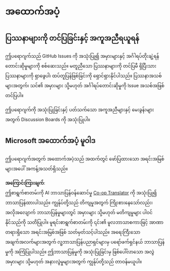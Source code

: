 <!--
CO_OP_TRANSLATOR_METADATA:
{
  "original_hash": "fdfc08baee91e402938a2b1f94fe0949",
  "translation_date": "2025-08-26T00:44:14+00:00",
  "source_file": "etc/SUPPORT.md",
  "language_code": "my"
}
-->
# အထောက်အပံ့

## ပြဿနာများကို တင်ပြခြင်းနှင့် အကူအညီရယူရန်  

ဤပရောဂျက်သည် GitHub Issues ကို အသုံးပြု၍ အမှားများနှင့် အင်္ဂါရပ်တိုးချဲ့ရန် တောင်းဆိုမှုများကို စစ်ဆေးသည်။ မတူညီသော ပြဿနာများကို တင်ပြမီ ရှိပြီးသား ပြဿနာများကို ရှာဖွေပါ၊ ထပ်တူပြန်ဖြစ်ခြင်းကို ရှောင်ရှားနိုင်ပါသည်။ ပြဿနာအသစ်များအတွက်၊ သင်၏ အမှားများ သို့မဟုတ် အင်္ဂါရပ်တောင်းဆိုမှုကို Issue အသစ်အဖြစ် တင်ပြပါ။

ဤပရောဂျက်ကို အသုံးပြုခြင်းနှင့် ပတ်သက်သော အကူအညီများနှင့် မေးခွန်းများအတွက် Discussion Boards ကို အသုံးပြုပါ။

## Microsoft အထောက်အပံ့ မူဝါဒ  

ဤပရောဂျက်အတွက် အထောက်အပံ့သည် အထက်တွင် ဖော်ပြထားသော အရင်းအမြစ်များအပေါ် အကန့်အသတ်ရှိသည်။

**အကြောင်းကြားချက်**:  
ဤစာရွက်စာတမ်းကို AI ဘာသာပြန်ဝန်ဆောင်မှု [Co-op Translator](https://github.com/Azure/co-op-translator) ကို အသုံးပြု၍ ဘာသာပြန်ထားပါသည်။ ကျွန်ုပ်တို့သည် တိကျမှုအတွက် ကြိုးစားနေသော်လည်း၊ အလိုအလျောက် ဘာသာပြန်မှုများတွင် အမှားများ သို့မဟုတ် မတိကျမှုများ ပါဝင်နိုင်သည်ကို သတိပြုပါ။ မူရင်းစာရွက်စာတမ်းကို ၎င်း၏ မူလဘာသာစကားဖြင့် အာဏာတရားရှိသော အရင်းအမြစ်အဖြစ် သတ်မှတ်သင့်ပါသည်။ အရေးကြီးသော အချက်အလက်များအတွက် လူ့ဘာသာပြန်ပညာရှင်များမှ ပရော်ဖက်ရှင်နယ် ဘာသာပြန်မှုကို အကြံပြုပါသည်။ ဤဘာသာပြန်မှုကို အသုံးပြုခြင်းမှ ဖြစ်ပေါ်လာသော အလွဲအမှားများ သို့မဟုတ် အနားလွဲမှုများအတွက် ကျွန်ုပ်တို့သည် တာဝန်မယူပါ။